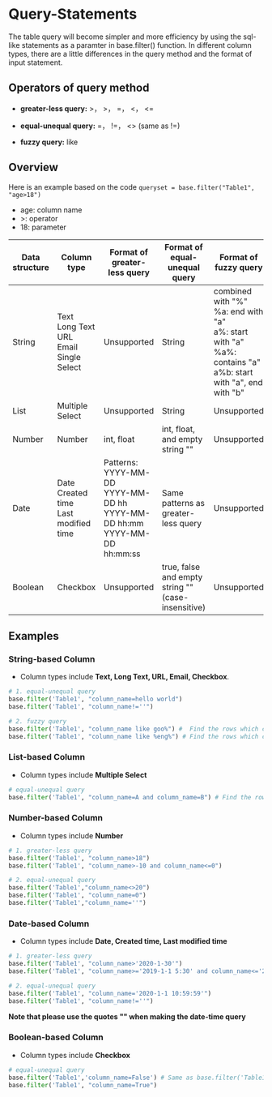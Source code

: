 # Query-Statements

The table query will become simpler and more efficiency by using the sql-like statements as a paramter in base.filter() function. In different column types, there are a little differences in the query method and the format of input statement. 

## Operators of query method

* **greater-less query:**  >， >， =， <， <=

* **equal-unequal query:**  =， !=， <> (same as !=)

* **fuzzy query:**  like

## Overview

Here is an example based on the code `queryset = base.filter("Table1", "age>18")` 

* age: column name
* \>: operator
* 18: parameter

| Data structure | Column type                                                | Format of greater-less query                                 | Format of equal-unequal query                            | Format of fuzzy query                                        |
| -------------- | ---------------------------------------------------------- | ------------------------------------------------------------ | -------------------------------------------------------- | ------------------------------------------------------------ |
| String         | Text<br />Long Text<br />URL<br />Email<br />Single Select | Unsupported                                                  | String                                                   | combined with "%"<br />%a: end with "a"<br />a%:  start with "a"<br />%a%: contains "a"<br />a%b: start with "a", end with "b" |
| List           | Multiple Select                                            | Unsupported                                                  | String                                                   | Unsupported                                                  |
| Number         | Number                                                     | int, float                                                   | int, float, and empty string ""                          | Unsupported                                                  |
| Date           | Date<br />Created time<br />Last modified time             | Patterns: <br />YYYY-MM-DD<br />YYYY-MM-DD hh<br />YYYY-MM-DD hh:mm<br />YYYY-MM-DD hh:mm:ss | Same patterns as greater-less query                      | Unsupported                                                  |
| Boolean        | Checkbox                                                   | Unsupported                                                  | true, false and empty string "" <br />(case-insensitive) | Unsupported                                                  |

## Examples

### String-based Column

* Column types include **Text, Long Text, URL, Email, Checkbox**.

```python
# 1. equal-unequal query
base.filter('Table1', "column_name=hello world")
base.filter('Table1', "column_name!=''")

# 2. fuzzy query
base.filter('Table1', "column_name like goo%") #  Find the rows which column name starts with "goo"
base.filter('Table1', "column_name like %eng%") # Find the rows which column name contains "eng"
```

### List-based Column

* Column types include **Multiple Select**

~~~python
# equal-unequal query
base.filter('Table1', "column_name=A and column_name=B") # Find the rows which contains both 'A' and 'B'
~~~

### Number-based Column

* Column types include **Number**

~~~python
# 1. greater-less query
base.filter('Table1', "column_name>18")
base.filter('Table1', "column_name>-10 and column_name<=0")

# 2. equal-unequal query
base.filter('Table1',"column_name<>20")
base.filter('Table1', "column_name=0")
base.filter('Table1',"column_name=''")
~~~

### Date-based Column

* Column types include **Date, Created time, Last modified time**

~~~python
# 1. greater-less query
base.filter('Table1', "column_name>'2020-1-30'")
base.filter('Table1', "column_name>='2019-1-1 5:30' and column_name<='2019-5-1 6'")

# 2. equal-unequal query
base.filter('Table1', "column_name='2020-1-1 10:59:59'")
base.filter('Table1', "column_name!=''")
~~~

**Note that please use the quotes "" when making the date-time query**

### Boolean-based Column

* Column types include **Checkbox**

~~~python
# equal-unequal query
base.filter('Table1','column_name=False') # Same as base.filter('Table1', "column_name=''")
base.filter('Table1', "column_name=True")
~~~
